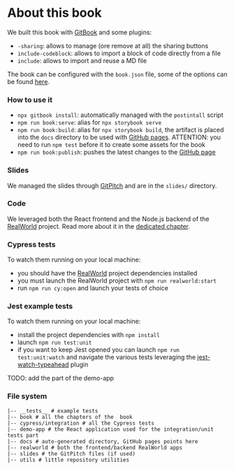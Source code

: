 # About this book

We built this book with [GitBook](https://github.com/GitbookIO/gitbook/blob/master/docs/setup.md) and some plugins:

- `-sharing`: allows to manage (ore remove at all) the sharing buttons
- `include-codeblock`: allows to import a block of code directly from a file
- `include`: allows to import and reuse a MD file

The book can be configured with the `book.json` file, some of the options can be found [here](https://janicezhw.github.io/gitbook/startusegitbook/configInfo/bookjson.html).

### How to use it

- `npx gitbook install`: automatically managed with the `postintall` script
- `npm run book:serve`: alias for `npx storybook serve`
- `npm run book:build`: alias for `npx storybook build`, the artifact is placed into the `docs` directory to be used with [GitHub pages](https://pages.github.com). ATTENTION: you need to run `npm test` before it to create some assets for the book
- `npm run book:publish`: pushes the latest changes to the [GitHub page](https://noriste.github.io/reactjsday-2019-testing-course/)

### Slides

We managed the slides through [GitPitch](https://gitpitch.com) and are in the `slides/` directory.

### Code

We leveraged both the React frontend and the Node.js backend of the [RealWorld](http://realworld.io) project. Read more about it in the [dedicated chapter](the-realworld-project.md).

### Cypress tests

To watch them running on your local machine:

- you should have the [RealWorld](the-realworld-project.md#some-notes) project dependencies installed
- you must launch the RealWorld project with `npm run realworld:start`
- run `npm run cy:open` and launch your tests of choice


### Jest example tests

To watch them running on your local machine:

- install the project dependencies with `npm install`
- launch `npm run test:unit`
- if you want to keep Jest opened you can launch `npm run test:unit:watch` and navigate the various tests leveraging the [jest-watch-typeahead](https://github.com/jest-community/jest-watch-typeahead) plugin

TODO: add the part of the demo-app


### File system

```
|-- __tests__ # example tests
|-- book # all the chapters of the  book
|-- cypress/integration # all the Cypress tests
|-- demo-app # the React application used for the integration/unit tests part
|-- docs # auto-generated directory, GitHub pages points here
|-- realworld # both the frontend/backend RealWorld apps
|-- slides # the GitPitch files (if used)
|-- utils # little repository utilities
```
